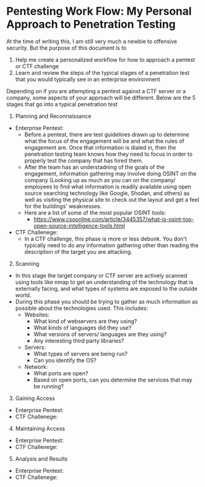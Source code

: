 # Pentesting Work Flow: My Personal Approach to Penetration Testing

At the time of writing this, I am still very much a newbie to offensive security. But the purpose of this document is to 
1. Help me create a personalized workflow for how to approach a pentest or CTF challenge
2. Learn and review the steps of the typical stages of a penetration test that you would typically see in an enterprise environment


Depending on if you are attempting a pentest against a CTF server or a company, some aspects of your approach will be different. Below are the 5 stages that go into a typical penetration test

1. Planning and Reconnaissance
- Enterprise Pentest: 
    - Before a pentest, there are test guidelines drawn up to determine what the focus of the engagement will be and what the rules of engagement are. Once that information is dialed in, then the penetration testing team knows how they need to focus in order to properly test the company that has hired them. 
    - After the team has an understadning of the goals of the engagement, information gathering may involve doing OSINT on the company (Looking up as much as you can on the company/ employees to find what information is readily available using open source searching technology like Google, Shodan, and others) as well as visiting the physical site to check out the layout and get a feel for the buildings' weaknesses. 
    - Here are a list of some of the most popular OSINT tools: 
        - https://www.csoonline.com/article/3445357/what-is-osint-top-open-source-intelligence-tools.html
- CTF Challenege: 
    - In a CTF challenge, this phase is more or less debunk. You don't typically need to do any information gathering other than reading the description of the target you are attacking. 
2. Scanning
- In this stage the target company or CTF server are actively scanned using tools like nmap to get an understanding of the technology that is externally facing, and what types of systems are exposed to the outside world. 
- During this phase you should be trying to gather as much information as possible about the technologies used. This includes:
    - Websites: 
        - What kind of webservers are they using?
        - What kinds of languages did they use?
        - What versions of servers/ languages are they using?
        - Any interesting third party libraries? 
    - Servers:
        - What types of servers are being run?
        - Can you identify the OS?
    - Network:
        - What ports are open?
        - Based on open ports, can you determine the services that may be running?
3. Gaining Access
- Enterprise Pentest: 
- CTF Challenege: 
4. Maintaining Access
- Enterprise Pentest: 
- CTF Challenege: 
5. Analysis and Results
- Enterprise Pentest: 
- CTF Challenege: 
